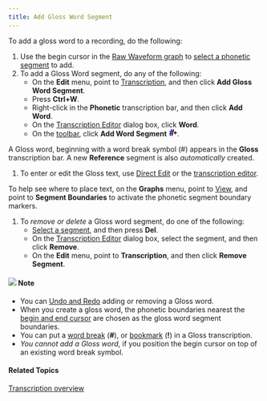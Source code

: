 ```yaml
---
title: Add Gloss Word Segment
---
```


To add a gloss word to a recording, do the following:

1. Use the begin cursor in the [Raw Waveform graph](../../graphs/types/raw-waveform) to [select a phonetic segment](../select-segment) to add.
1. To add a Gloss Word segment, do any of the following:
   * On the **Edit** menu, point to [Transcription](overview), and then click **Add Gloss Word Segment**.
   * Press **Ctrl+W**.
   * Right-click in the **Phonetic** transcription bar, and then click **Add Word**.
   * On the [Transcription Editor](editor) dialog box, click **Word**.
   * On the [toolbar](../../../toolbar/toolbar), click **Add Word Segment** ![](../../../../images/059.png).

A Gloss word, beginning with a word break symbol (#) appears in the **Gloss** transcription bar. A new **Reference** segment is also *automatically* created.

1. To enter or edit the Gloss text, use [Direct Edit](../direct-edit) or the [transcription editor](editor).

To help see where to place text, on the **Graphs** menu, point to [View](../../graphs/view), and point to **Segment Boundaries** to activate the phonetic segment boundary markers.

1. To *remove or delete* a Gloss word segment, do one of the following:
   * [Select a segment](../select-segment), and then press **Del**.
   * On the [Transcription Editor](editor) dialog box, select the segment, and then click **Remove**.
   * On the **Edit** menu, point to **Transcription**, and then click **Remove Segment**.

#### ![](../../../../images/001.png) **Note**
- You can [Undo and Redo](../../edit/undo-redo) adding or removing a Gloss word.
- When you create a gloss word, the phonetic boundaries nearest the [begin and end cursor](../../graphs/begin-end-cursors) are chosen as the gloss word segment boundaries.
- You can put a [word break](word-break) (**#**), or [bookmark](add-gloss-bookmark) (**!**) in a Gloss transcription.
- *You cannot add a Gloss word*, if you position the begin cursor on top of an existing word break symbol.

#### **Related Topics**
[Transcription overview](overview)